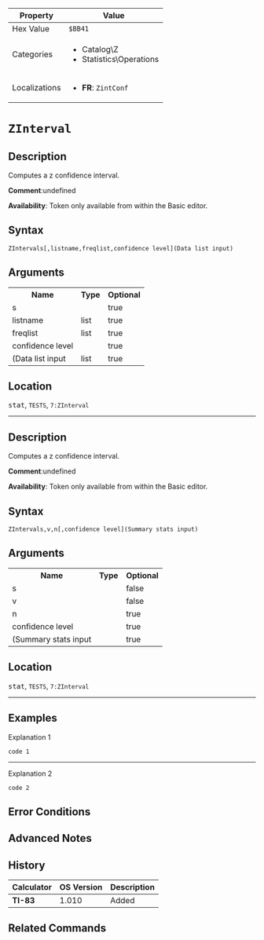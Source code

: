 | Property      | Value |
|---------------|-------|
| Hex Value     | `$BB41`|
| Categories    | <ul><li>Catalog\Z</li><li>Statistics\Operations</li></ul> |
| Localizations | <ul><li><b>FR</b>: `ZintConf `</li></ul> |

# `ZInterval `

## Description
Computes a z confidence interval.

<b>Comment</b>:undefined

<b>Availability</b>: Token only available from within the Basic editor.

## Syntax
`ZIntervals[,listname,freqlist,confidence level](Data list input)`

## Arguments
<table>
<tr><th>Name</th><th>Type</th><th>Optional</th></tr>

<tr><td>s</td><td></td><td>true</td></tr>

<tr><td>listname</td><td>list</td><td>true</td></tr>

<tr><td>freqlist</td><td>list</td><td>true</td></tr>

<tr><td>confidence level</td><td></td><td>true</td></tr>

<tr><td>(Data list input</td><td>list</td><td>true</td></tr>

</table>

## Location
<kbd>stat</kbd>, `TESTS`, `7:ZInterval`
<hr>

## Description
Computes a z confidence interval.

<b>Comment</b>:undefined

<b>Availability</b>: Token only available from within the Basic editor.

## Syntax
`ZIntervals,v,n[,confidence level](Summary stats input)`

## Arguments
<table>
<tr><th>Name</th><th>Type</th><th>Optional</th></tr>

<tr><td>s</td><td></td><td>false</td></tr>

<tr><td>v</td><td></td><td>false</td></tr>

<tr><td>n</td><td></td><td>true</td></tr>

<tr><td>confidence level</td><td></td><td>true</td></tr>

<tr><td>(Summary stats input</td><td></td><td>true</td></tr>

</table>

## Location
<kbd>stat</kbd>, `TESTS`, `7:ZInterval`
<hr>

## Examples

Explanation 1
```ti-basic
code 1
```
---
Explanation 2
```ti-basic
code 2
```

## Error Conditions


## Advanced Notes


## History
| Calculator | OS Version | Description |
|------------|------------|-------------|
| <b>TI-83</b> | 1.010 | Added

## Related Commands

    